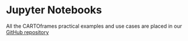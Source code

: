 # Jupyter Notebooks

All the CARTOframes practical examples and use cases are placed in our [GitHub repository](https://github.com/CartoDB/cartoframes/blob/master/examples)